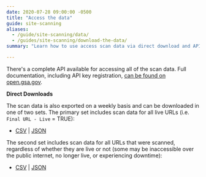 ```yaml
---
date: 2020-07-28 09:00:00 -0500
title: "Access the data"
guide: site-scanning
aliases:
  - /guide/site-scanning/data/
  - /guides/site-scanning/download-the-data/
summary: "Learn how to use access scan data via direct download and API."

---
```


There's a complete API available for accessing all of the scan data. Full documentation, including API key registration, [can be found on open.gsa.gov](https://open.gsa.gov/api/site-scanning-api/).

**Direct Downloads**

The scan data is also exported on a weekly basis and can be downloaded in one of two sets. The primary set includes scan data for all live URLs (i.e. `Final URL - Live` = TRUE):

* [CSV](https://api.gsa.gov/technology/site-scanning/data/weekly-snapshot.csv) | [JSON](https://api.gsa.gov/technology/site-scanning/data/weekly-snapshot.json)

The second set includes scan data for all URLs that were scanned, regardless of whether they are live or not (some may be inaccessible over the public internet, no longer live, or experiencing downtime):

* [CSV](https://api.gsa.gov/technology/site-scanning/data/weekly-snapshot-all.csv) | [JSON](https://api.gsa.gov/technology/site-scanning/data/weekly-snapshot-all.json)
